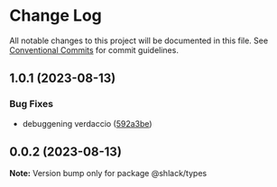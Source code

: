 # Change Log

All notable changes to this project will be documented in this file.
See [Conventional Commits](https://conventionalcommits.org) for commit guidelines.

## 1.0.1 (2023-08-13)


### Bug Fixes

* debuggening verdaccio ([592a3be](https://github.com/code-chimp/fem-monorepo-course/commit/592a3be51692d69d06ea3f5792714ec69f11c390))





## 0.0.2 (2023-08-13)

**Note:** Version bump only for package @shlack/types
